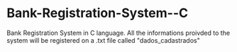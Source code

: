 # Bank-Registration-System--C
Bank Registration System in C language. All the informations proivded to the system will be registered on a .txt file called "dados_cadastrados"
